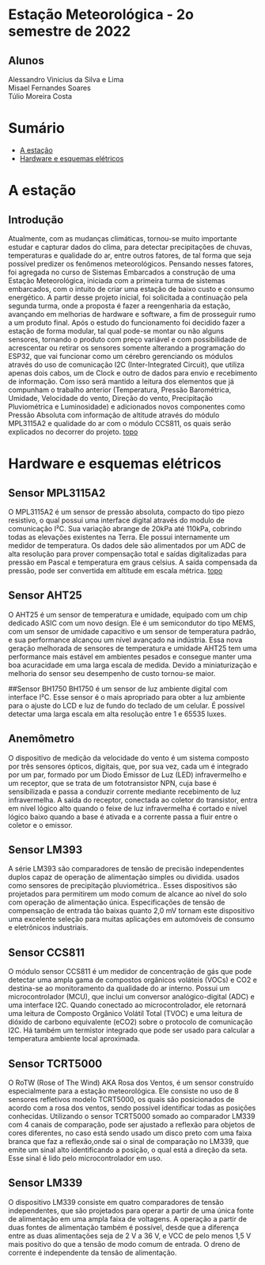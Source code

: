 # Estação Meteorológica - 2o semestre de 2022
## Alunos
Alessandro Vinicius da Silva e Lima  
Misael Fernandes Soares  
Túlio Moreira Costa 

# Sumário
- [A estação](#a-estação)
- [Hardware e esquemas elétricos](#hardware-e-esquemas-elétricos)
  


# A estação
## Introdução
Atualmente, com as mudanças climáticas, tornou-se muito importante estudar e capturar dados do clima, para detectar precipitações de chuvas, temperaturas e qualidade do ar, entre outros fatores, de tal forma que seja possível predizer os
fenômenos meteorológicos.
Pensando nesses fatores, foi agregada no curso de Sistemas Embarcados a construção de uma Estação Meteorológica, iniciada com a primeira turma de sistemas embarcados, com o intuito de criar uma estação de baixo custo e consumo energético.
A partir desse projeto inicial, foi solicitada a continuação pela segunda turma, onde a proposta é fazer a reengenharia da estação, avançando em melhorias de hardware e software, a fim de prosseguir rumo a um produto final.
Após o estudo do funcionamento foi decidido fazer a estação de forma modular, tal qual pode-se montar ou não alguns sensores, tornando o produto com preço variável e com possibilidade de acrescentar ou retirar os sensores somente alterando a programação do ESP32, que vai funcionar como um cérebro gerenciando os módulos através do uso de comunicação I2C (Inter-Integrated Circuit), que utiliza apenas dois cabos, um de Clock e outro de dados para envio e recebimento de informação. Com isso será mantido a leitura dos elementos que já compunham o trabalho anterior (Temperatura, Pressão Barométrica, Umidade, Velocidade do vento, Direção do vento, Precipitação Pluviométrica e Luminosidade) e adicionados novos componentes como Pressão Absoluta com informação de altitude através do módulo MPL3115A2 e qualidade do ar com o módulo CCS811, os quais serão explicados no decorrer do projeto.
[topo](#sumário)

# Hardware e esquemas elétricos
## Sensor MPL3115A2
O MPL3115A2 é um sensor de pressão absoluta, compacto do tipo piezo resistivo, o qual possui uma interface digital através do modulo de comunicação I²C. Sua variação abrange de 20kPa até 110kPa, cobrindo todas as elevações existentes na Terra. Ele possui internamente um medidor de temperatura. Os dados dele são alimentados por um ADC de alta resolução para prover compensação total e saídas digitalizadas para pressão em Pascal e temperatura em graus celsius. A saída compensada da pressão, pode ser convertida em altitude em escala métrica.
[topo](#sumário)

## Sensor AHT25
O AHT25 é um sensor de temperatura e umidade, equipado com um chip dedicado ASIC com um novo design. Ele é um semicondutor do tipo MEMS, com um sensor de umidade capacitivo e um sensor de temperatura padrão, e sua performance alcançou um nível avançado na indústria. Essa nova geração melhorada de sensores de temperatura e umidade AHT25 tem uma performance mais estável em ambientes pesados e consegue manter uma boa acuracidade em uma larga escala de medida. Devido a miniaturização e melhoria do sensor seu desempenho de custo tornou-se maior.

##Sensor BH1750
BH1750 é um sensor de luz ambiente digital com interface I²C. Esse sensor é o mais apropriado para obter a luz ambiente para o ajuste do LCD e luz de fundo do teclado de um celular. É possível detectar uma larga escala em alta resolução entre 1 e 65535 luxes.

## Anemômetro
O dispositivo de medição da velocidade do vento é um sistema composto por três sensores ópticos, digitais, que, por sua vez, cada um é integrado por um par, formado por um Diodo Emissor de Luz (LED) infravermelho e um receptor, que se trata de um fototransistor NPN, cuja base é sensibilizada e passa a conduzir corrente mediante recebimento de luz infravermelha. A saída do receptor, conectada ao coletor do transistor, entra em nível lógico alto quando o feixe de luz infravermelha é cortado e nível lógico baixo quando a base é ativada e a corrente passa a fluir entre o coletor e o emissor.

## Sensor LM393
A série LM393 são comparadores de tensão de precisão independentes duplos capaz de operação de alimentação simples ou dividida. usados como sensores de precipitação pluviométrica.. Esses dispositivos são projetados para permitirem um modo comum de alcance ao nível do solo com operação de alimentação única. Especificações de tensão de compensação de entrada tão baixas quanto 2,0 mV tornam este dispositivo uma excelente seleção para muitas aplicações em automóveis de consumo e eletrônicos industriais.

## Sensor CCS811
O módulo sensor CCS811 é um medidor de concentração de gás que pode detectar uma ampla gama de compostos orgânicos voláteis (VOCs) e CO2 e destina-se ao monitoramento da qualidade do ar interno. Possui um microcontrolador (MCU), que inclui um conversor analógico-digital (ADC) e uma interface I2C. Quando conectado ao microcontrolador, ele retornará uma leitura de Composto Orgânico Volátil Total (TVOC) e uma leitura de dióxido de carbono equivalente (eCO2) sobre o protocolo de comunicação I2C. Há também um termistor integrado que pode ser usado para calcular a temperatura ambiente local aproximada.

## Sensor TCRT5000
O RoTW (Rose of The Wind) AKA Rosa dos Ventos, é um sensor construído especialmente para a estação meteorológica. Ele consiste no uso de 8 sensores refletivos modelo TCRT5000, os quais são posicionados de acordo com a rosa dos ventos, sendo possível identificar todas as posições conhecidas.
Utilizando o sensor TCRT5000 somado ao comparador LM339 com 4 canais de comparação, pode ser ajustado a reflexão para objetos de cores diferentes, no caso está sendo usado um disco preto com uma faixa branca que faz a reflexão,onde sai o sinal de comparação no LM339, que emite um sinal alto identificando a posição, o qual está a direção da seta. Esse sinal é lido pelo microcontrolador em uso.

## Sensor LM339
O dispositivo LM339 consiste em quatro comparadores de tensão independentes, que são projetados para operar a partir de uma única fonte de alimentação em uma ampla faixa de voltagens. A operação a partir de duas fontes de alimentação também é possível, desde que a diferença entre as duas alimentações seja de 2 V a 36 V, e VCC de pelo menos 1,5 V mais positivo do que a tensão de modo comum de entrada. O dreno de corrente é independente da tensão de alimentação.
